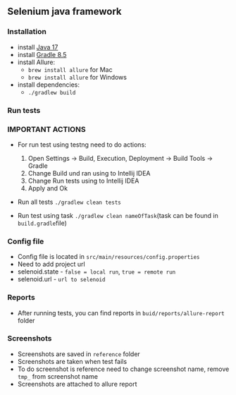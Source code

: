 ## Selenium java framework

### Installation

- install [Java 17](https://www.oracle.com/java/technologies/javase/jdk17-archive-downloads.html)
- install [Gradle 8.5](https://gradle.org/releases/)
- install Allure:
  * `brew install allure` for Mac
  * `brew install allure` for Windows
- install dependencies:
  * `./gradlew build`

### Run tests

### IMPORTANT ACTIONS
- For run test using testng need to do actions:
  1. Open Settings -> Build, Execution, Deployment -> Build Tools -> Gradle
  2. Change Build und ran using to Intellij IDEA
  3. Change Run tests using to Intellij IDEA
  4. Apply and Ok

- Run all tests `./gradlew clean tests`

- Run test using task `./gradlew clean nameOfTask`(task can be found in `build.gradle`file)

### Config file
- Config file is located in `src/main/resources/config.properties`
- Need to add project url
- selenoid.state - `false = local run`, `true = remote run`
- selenoid.url - `url to selenoid`

### Reports
- After running tests, you can find reports in `buid/reports/allure-report` folder

### Screenshots
- Screenshots are saved in `reference` folder
- Screenshots are taken when test fails
- To do screenshot is reference need to change screenshot name, remove `tmp_` from screenshot name
- Screenshots are attached to allure report